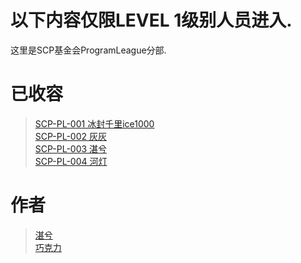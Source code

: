 # 以下内容仅限LEVEL 1级别人员进入.
这里是SCP基金会ProgramLeague分部.

# 已收容
>[SCP-PL-001 冰封千里ice1000](ice1000.md) <br />
[SCP-PL-002 灰灰](huihui.md)<br />
[SCP-PL-003 湛兮](ZhanSivan.md)<br />
[SCP-PL-004 河灯](RiverLight.md)<br />

# 作者
>[湛兮](https://github.com/cleanest0)<br />
[巧克力](https://github.com/ShinoChocolate)<br />
